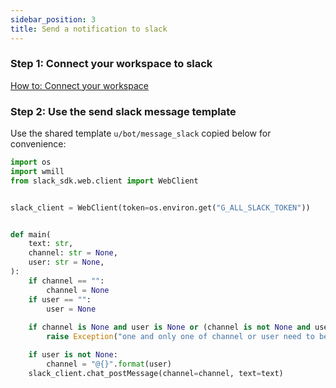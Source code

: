 ```yaml
---
sidebar_position: 3
title: Send a notification to slack
---
```


### Step 1: Connect your workspace to slack

[How to: Connect your workspace](/docs/how-tos/connect_to_slack)

### Step 2: Use the send slack message template

Use the shared template `u/bot/message_slack` copied below for convenience:

```python
import os
import wmill
from slack_sdk.web.client import WebClient


slack_client = WebClient(token=os.environ.get("G_ALL_SLACK_TOKEN"))


def main(
    text: str,
    channel: str = None,
    user: str = None,
):
    if channel == "":
        channel = None
    if user == "":
        user = None
        
    if channel is None and user is None or (channel is not None and user is not None):
        raise Exception("one and only one of channel or user need to be set")

    if user is not None:
        channel = "@{}".format(user)    
    slack_client.chat_postMessage(channel=channel, text=text)
```

